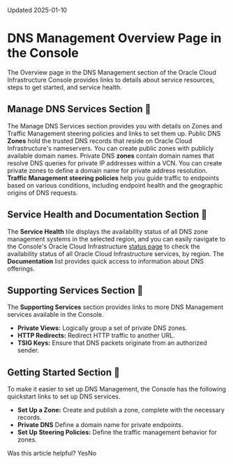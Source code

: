 Updated 2025-01-10
# DNS Management Overview Page in the Console
The Overview page in the DNS Management section of the Oracle Cloud Infrastructure Console provides links to details about service resources, steps to get started, and service health.
## Manage DNS Services Section 🔗 
The Manage DNS Services section provides you with details on Zones and Traffic Management steering policies and links to set them up.
Public DNS **Zones** hold the trusted DNS records that reside on Oracle Cloud Infrastructure's nameservers. You can create public zones with publicly available domain names. Private DNS **zones** contain domain names that resolve DNS queries for private IP addresses within a VCN. You can create private zones to define a domain name for private address resolution.
**Traffic Management steering policies** help you guide traffic to endpoints based on various conditions, including endpoint health and the geographic origins of DNS requests.
## Service Health and Documentation Section 🔗 
The **Service Health** tile displays the availability status of all DNS zone management systems in the selected region, and you can easily navigate to the Console's Oracle Cloud Infrastructure [status page](https://ocistatus.oraclecloud.com/) to check the availability status of all Oracle Cloud Infrastructure services, by region.
The **Documentation** list provides quick access to information about DNS offerings.
## Supporting Services Section 🔗 
The **Supporting Services** section provides links to more DNS Management services available in the Console.
  * **Private Views:** Logically group a set of private DNS zones.
  * **HTTP Redirects:** Redirect HTTP traffic to another URL.
  * **TSIG Keys:** Ensure that DNS packets originate from an authorized sender.


## Getting Started Section 🔗 
To make it easier to set up DNS Management, the Console has the following quickstart links to set up DNS services.
  * **Set Up a Zone:** Create and publish a zone, complete with the necessary records.
  * **Private DNS** Define a domain name for private endpoints.
  * **Set Up Steering Policies:** Define the traffic management behavior for zones.


Was this article helpful?
YesNo

